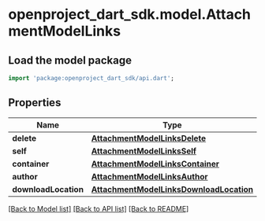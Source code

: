# openproject_dart_sdk.model.AttachmentModelLinks

## Load the model package
```dart
import 'package:openproject_dart_sdk/api.dart';
```

## Properties
Name | Type | Description | Notes
------------ | ------------- | ------------- | -------------
**delete** | [**AttachmentModelLinksDelete**](AttachmentModelLinksDelete.md) |  | [optional] 
**self** | [**AttachmentModelLinksSelf**](AttachmentModelLinksSelf.md) |  | 
**container** | [**AttachmentModelLinksContainer**](AttachmentModelLinksContainer.md) |  | 
**author** | [**AttachmentModelLinksAuthor**](AttachmentModelLinksAuthor.md) |  | 
**downloadLocation** | [**AttachmentModelLinksDownloadLocation**](AttachmentModelLinksDownloadLocation.md) |  | 

[[Back to Model list]](../README.md#documentation-for-models) [[Back to API list]](../README.md#documentation-for-api-endpoints) [[Back to README]](../README.md)


